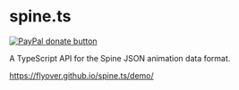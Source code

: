 spine.ts
========

[![PayPal donate button](https://www.paypalobjects.com/en_US/i/btn/btn_donate_SM.gif)](https://www.paypal.com/cgi-bin/webscr?cmd=_donations&business=H9KUEZTZHHTXQ&lc=US&item_name=spine.ts&currency_code=USD&bn=PP-DonationsBF:btn_donate_SM.gif:NonHosted "Donate to this project using Paypal")

A TypeScript API for the Spine JSON animation data format.

https://flyover.github.io/spine.ts/demo/
